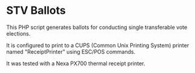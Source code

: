 # STV Ballots

This PHP script generates ballots for conducting single transferable vote elections.

It is configured to print to a CUPS (Common Unix Printing System) printer named "ReceiptPrinter" using ESC/POS commands.

It was tested with a Nexa PX700 thermal receipt printer.
